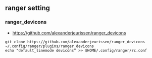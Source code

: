 ## ranger setting

### ranger_devicons
- https://github.com/alexanderjeurissen/ranger_devicons

```
git clone https://github.com/alexanderjeurissen/ranger_devicons ~/.config/ranger/plugins/ranger_devicons
echo "default_linemode devicons" >> $HOME/.config/ranger/rc.conf
```
